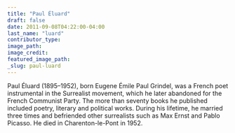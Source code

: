 ```yaml
---
title: "Paul Éluard"
draft: false
date: 2011-09-08T04:22:00-04:00
last_name: "luard"
contributor_type:
image_path:
image_credit:
featured_image_path:
_slug: paul-luard
---
```


Paul Éluard (1895–1952), born Eugene Émile Paul Grindel, was a French poet instrumental in the Surrealist movement, which he later abandoned for the French Communist Party. The more than seventy books he published included poetry, literary and political works. During his lifetime, he married three times and befriended other surrealists such as Max Ernst and Pablo Picasso. He died in Charenton-le-Pont in 1952.


